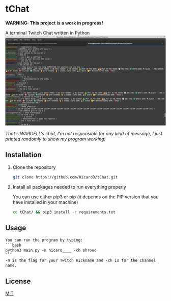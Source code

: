 # tChat
**WARNING: This project is a work in progress!**

A terminal Twitch Chat written in Python
<img src="./img/Captura de tela_2021-10-21_20-17-53.png">

*That's WARDELL's chat, I'm not responsible for any kind of message, I just printed randomly to show my program working!*

## Installation

1. Clone the repository
    ```bash
    git clone https://github.com/HicaroD/tChat.git
    ```

2. Install all packages needed to run everything properly

    You can use either pip3 or pip (it depends on the PIP version that you have installed in your machine)
    ```bash
    cd tChat/ && pip3 install -r requirements.txt
    ```

## Usage
    You can run the program by typing: 
    ```bash
    python3 main.py -n hicaro____ -ch shroud
    ```
    -n is the flag for your Twitch nickname and -ch is for the channel name.


## License
[MIT](./LICENSE)
